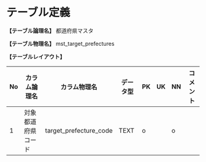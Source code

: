 # テーブル定義

**【テーブル論理名】**
都道府県マスタ

**【テーブル物理名】**
mst_target_prefectures

**【テーブルレイアウト】**

| No  | カラム論理名        | カラム物理名              | データ型  | PK  | UK  | NN  | コメント     |
| --- | ------------------- | ------------------------  | --------- | --- | --- | --- | ------------ |
| 1   | 対象都道府県コード  | target_prefecture_code    | TEXT      | o   |     | o   |              |

